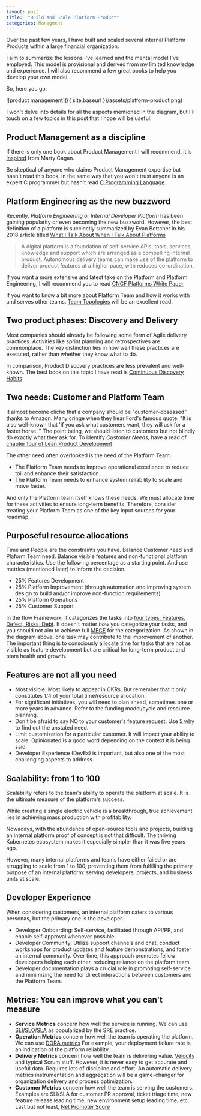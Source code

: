 ```yaml
---
layout: post
title:  "Build and Scale Platform Product"
categories: Managment
---
```


Over the past few years, I have built and scaled several internal Platform Products within a large financial organization.

I aim to summarize the lessons I've learned and the mental model I've employed. This model is provisional and derived from my limited knowledge and experience. I will also recommend a few great books to help you develop your own model.

So, here you go:

![product management]({{ site.baseurl }}/assets/platform-product.png)

I won't delve into details for all the aspects mentioned in the diagram, but I'll touch on a few topics in this post that I hope will be useful.

## Product Management as a discipline

If there is only one book about Product Management I will recommend, it is [Inspired](https://www.amazon.com.au/INSPIRED-Create-Tech-Products-Customers-ebook/dp/B077NRB36N) from Marty Cagan.

Be skeptical of anyone who claims Product Management expertise but hasn't read this book, in the same way that you won't
trust anyone is an expert C programmer but hasn't read [C Programming Language](https://www.amazon.com.au/Programming-Language-Brian-W-Kernighan/dp/0131103628).

## Platform Engineering as the new buzzword

Recently, *Platform Engineering* or *Internal Developer Platform* has been gaining popularity or even becoming the new buzzword. However, the best definition of a platform is succinctly summarized by Evan Bottcher in his 2018 article titled [What I Talk About When I Talk About Platforms](https://martinfowler.com/articles/talk-about-platforms.html)

> A digital platform is a foundation of self-service APIs, tools, services, knowledge and support which are arranged as a compelling internal product. Autonomous delivery teams can make use of the platform to deliver product features at a higher pace, with reduced co-ordination.

If you want a more extensive and latest take on the Platform and Platform Engineering, I will recommend you to read [CNCF Platforms White Paper](https://tag-app-delivery.cncf.io/whitepapers/platforms)

If you want to know a bit more about Platform Team and how it works with and serves other teams. [Team Topologies] will be an excellent read.

## Two product phases: Discovery and Delivery

Most companies should already be following some form of Agile delivery practices. Activities like sprint planning and
retrospectives are commonplace. The key distinction lies in how well these practices are executed, rather than whether they know what to do.

In comparison, Product Discovery practices are less prevalent and well-known. The best book on this topic I have read is [Continuous Discovery Habits](https://www.amazon.com/Continuous-Discovery-Habits-Discover-Products/dp/1736633309).

## Two needs: Customer and Platform Team

It almost become cliché that a company should be "customer-obsessed" thanks to Amazon. Many cringe when they hear Ford's famous quote: "It is also well-known that 'if you ask what customers want, they will ask for a faster horse.'" The point being, we should listen to customers but not blindly do exactly what they ask for. To identify *Customer Needs*, have a read of [chapter four of Lean Product Development](https://leanproductplaybook.com/)

The other need often overlooked is the need of the Platform Team:

- The Platform Team needs to improve operational excellence to reduce toil and enhance their satisfaction.
- The Platform Team needs to enhance system reliability to scale and move faster.

And only the Platform team itself knows these needs. We must allocate time for these activities to ensure long-term benefits. Therefore, consider treating your Platform Team as one of the key input sources for your roadmap.

## Purposeful resource allocations

Time and People are the constraints you have. Balance Customer need and Plaform Team need. Balance visible features and non-functional platform characteristics.
Use the following percentage as a starting point. And use metrics (mentioned later) to inform the decision.

- 25% Features Development
- 25% Platform Improvement (through automation and improving system design to build and/or improve non-function requirements)
- 25% Platform Operations
- 25% Customer Support

In the flow Framework, it categorizes the tasks into [four types: Features, Defect, Risks, Debt](https://blog.planview.com/the-four-flow-items-as-explained-by-my-car/).
It doesn't matter *how* you categorize your tasks, and you should not aim to achieve full [MECE](https://en.wikipedia.org/wiki/MECE_principle) for the categorization. As shown
in the diagram above, one task may contribute to the improvement of another. The important thing is to consciously allocate time for tasks that are not as visible as feature development but are critical for long-term product and team health and growth.

## Features are not all you need

- Most visible. Most likely to appear in OKRs. But remember that it only constitutes 1/4 of your total time/resource allocation.
- For significant initiatives, you will need to plan ahead, sometimes one or more years in advance. Refer to the funding model/cycle and resource planning.
- Don't be afraid to say NO to your customer's feature request. Use [5 why](https://www.lean.org/lexicon-terms/5-whys/) to find out the unstated need.
- Limit customization for a particular customer. It will impact your ability to scale. Opinionated is a good word depending on the context it is being said.
- Developer Experience (DevEx) is important, but also one of the most challenging aspects to address.

## Scalability: from 1 to 100

Scalability refers to the team's ability to operate the platform at scale. It is the ultimate measure of the platform's success.

While creating a single electric vehicle is a breakthrough, true achievement lies in achieving mass production with profitability.

Nowadays, with the abundance of open-source tools and projects, building an internal platform proof of concept is not that difficult. The thriving Kubernetes ecosystem makes it especially simpler than it was five years ago.

However, many internal platforms and teams have either failed or are struggling to scale from 1 to 100, preventing them from fulfilling the primary purpose of an internal platform: serving developers, projects, and business units at scale.

## Developer Experience

When considering customers, an internal platform caters to various personas, but the primary one is the developer.

- Developer Onboarding: Self-service, facilitated through API/PR, and enable self-approval whenever possible.
- Developer Community: Utilize support channels and chat, conduct workshops for product updates and feature demonstrations, and foster an internal community. Over time, this approach promotes fellow developers helping each other, reducing reliance on the platform team.
- Developer documentation plays a crucial role in promoting self-service and minimizing the need for direct interactions between customers and the Platform Team.

## Metrics: You can improve what you can't measure

- **Service Metrics** concern how well the service is running. We can use [SLI/SLO/SLA](https://cloud.google.com/blog/products/devops-sre/sre-fundamentals-slis-slas-and-slos) as popularized by the SRE practice.
- **Operation Metrics** concern how well the team is operating the platform. We can use [DORA metrics](https://cloud.google.com/blog/products/devops-sre/using-the-four-keys-to-measure-your-devops-performance) For example, your deployment failure rate is an indication of the platform reliability.  
- **Delivery Metrics** concern how well the team is delivering value. [Velocity](https://www.scruminc.com/velocity/) and typical Scrum stuff. However, it is never easy to get accurate and useful data. Requires lots of discipline and effort. An automatic delivery metrics instrumentation and aggregation will be a game-changer for organization delivery and process optimization.
- **Customer Metrics** concern how well the team is serving the customers. Examples are SLI/SLA for customer PR approval, ticket triage time, new feature release leading time, new environment setup leading time, etc. Last but not least, [Net Promoter Score](https://en.wikipedia.org/wiki/Net_promoter_score)

[team topologies]: https://www.amazon.com.au/Team-Topologies-Organizing-Business-Technology/dp/1942788819
